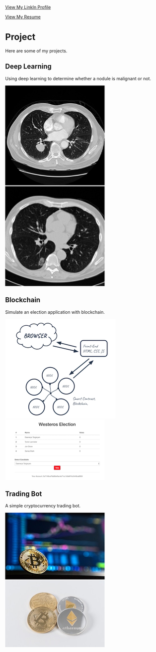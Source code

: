 <a href="https://www.linkedin.com/in/plengnakdee/">View My LinkIn Profile</a>

<a href="https://github.com/PlengNakdee/plengnakdee.github.io/blob/master/Resume_2019.pdf">View My Resume</a>

# Project

Here are some of my projects.

## Deep Learning

Using deep learning to determine whether a nodule is malignant or not.

<a href="https://github.com/PlengNakdee/deep_lung">
<img src="image/full2.png"> <img src="image/full1.png"></a>

## Blockchain

Simulate an election application with blockchain.

<a href="https://github.com/PlengNakdee/blockchain_election">
<img src="image/block1.png"> <img src="image/block2.png"></a>

## Trading Bot

A simple cryptocurrency trading bot.

<a href="https://github.com/PlengNakdee/Class-Project/blob/master/trading_bot">
<img src="image/bit1.jpg"> <img src="image/bit2.jpg"></a>
